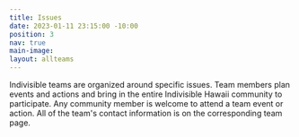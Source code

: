 ```yaml
---
title: Issues
date: 2023-01-11 23:15:00 -10:00
position: 3
nav: true
main-image: 
layout: allteams
---
```


Indivisible teams are organized around specific issues. Team members plan events and actions and bring in the entire Indivisible Hawaii community to participate. Any community member is welcome to attend a team event or action. All of the team's contact information is on the corresponding team page. 

